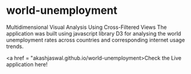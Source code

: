 # world-unemployment

Multidimensional Visual Analysis Using Cross-Filtered Views
The application was built using javascript library D3 for analysing the world unemployment rates across countries and corresponding internet usage trends.

<a href = "akashjaswal.github.io/world-unemployment>Check the Live application here!</a>
